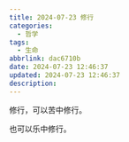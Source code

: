 ```yaml
---
title: 2024-07-23 修行
categories:
  - 哲学
tags:
  - 生命
abbrlink: dac6710b
date: 2024-07-23 12:46:37
updated: 2024-07-23 12:46:37
description:
---
```

修行，可以苦中修行。

也可以乐中修行。
